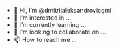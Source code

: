 - 👋 Hi, I’m @dmitrijaleksandrovicgml
- 👀 I’m interested in ...
- 🌱 I’m currently learning ...
- 💞️ I’m looking to collaborate on ...
- 📫 How to reach me ...

<!---
dmitrijaleksandrovicgml/dmitrijaleksandrovicgml is a ✨ special ✨ repository because its `README.md` (this file) appears on your GitHub profile.
You can click the Preview link to take a look at your changes.
--->
